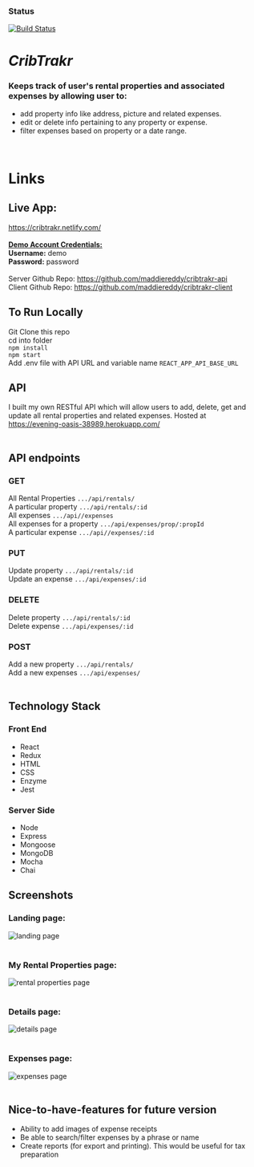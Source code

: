 ### Status
[![Build Status](https://travis-ci.org/maddiereddy/cribtrakr-client.svg?branch=master)](https://travis-ci.org/maddiereddy/cribtrakr-client)   
# <i>CribTrakr</i>
### Keeps track of user's rental properties and associated expenses by allowing user to:
* add property info like address, picture and related expenses.
* edit or delete info pertaining to any property or expense.
* filter expenses based on property or a date range.
<br>

# Links
## Live App: <br>
https://cribtrakr.netlify.com/  <br>   
<u><b>Demo Account Credentials:</b></u>    
**Username:** demo  
**Password:** password 
<br>    
Server Github Repo: https://github.com/maddiereddy/cribtrakr-api   
Client Github Repo: https://github.com/maddiereddy/cribtrakr-client   
## To Run Locally   
 Git Clone this repo  
 cd into folder  
`npm install`  
`npm start`    
Add .env file with API URL and variable name `REACT_APP_API_BASE_URL`   
## API   
I built my own RESTful API which will allow users to add, delete, get and update all rental properties and related expenses. Hosted at https://evening-oasis-38989.herokuapp.com/ <br>
<br> 

## API endpoints    
### GET   
All Rental Properties  ````.../api/rentals/````    
A particular property  ````.../api/rentals/:id````    
All expenses           ````.../api//expenses````    
All expenses for a property ````.../api/expenses/prop/:propId````    
A particular expense   ````.../api//expenses/:id````    
### PUT    
Update property       ````.../api/rentals/:id````    
Update an expense     ````.../api/expenses/:id````    
### DELETE    
Delete property       ````.../api/rentals/:id````    
Delete expense        ````.../api/expenses/:id````    
### POST    
Add a new property    ````.../api/rentals/````   
Add a new expenses    ````.../api/expenses/````   
<br>
## Technology Stack
### Front End
* React
* Redux
* HTML
* CSS
* Enzyme
* Jest
### Server Side
* Node
* Express
* Mongoose
* MongoDB
* Mocha
* Chai
## Screenshots

### Landing page:<br>
![landing page](screenshots/ScreenShot1.png)
<br><br>
### My Rental Properties page:<br>
![rental properties page](screenshots/ScreenShot2.png)
<br><br>
### Details page:<br>
![details page](screenshots/ScreenShot3.png)
<br><br>
### Expenses page:<br>
![expenses page](screenshots/ScreenShot4.png)
<br><br>
## Nice-to-have-features for future version
* Ability to add images of expense receipts
* Be able to search/filter expenses by a phrase or name
* Create reports (for export and printing). This would be useful for tax preparation
